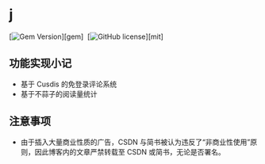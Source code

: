 # j
[![Gem Version](https://img.shields.io/gem/v/jekyll-theme-chirpy)][gem]&nbsp;
[![GitHub license](https://img.shields.io/github/license/cotes2020/chirpy-starter.svg?color=blue)][mit]

## 功能实现小记
- 基于 Cusdis 的免登录评论系统
- 基于不蒜子的阅读量统计

## 注意事项
- 由于插入大量商业性质的广告，CSDN 与简书被认为违反了“非商业性使用”原则，因此博客内的文章严禁转载至 CSDN 或简书，无论是否署名。

